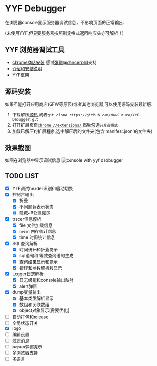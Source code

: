 # YYF Debugger

在浏览器console显示服务器调试信息，不影响页面的正常输出.

(未使用YYF,但只要服务器按照制定格式返回响应头亦可解析！)

## YYF 浏览器调试工具

- [chrome商店安装](https://chrome.google.com/webstore/detail/npmimognecgffdlkeppbkfakcdcpgjak) 感谢[张聪@dancerphil](https://github.com/dancerphil)支持
- [介绍和安装说明](https://newfuture.github.io/YYF-Debugger/)
- [YYF框架](https://github.com/YunYinORG/YYF)

## 源码安装

如果不能打开应用商店(GFW等原因)或者其他浏览器,可以使用源码安装最新版:

1. 下载解压[源码](https://github.com/NewFuture/YYF-Debugger/archive/master.zip),或者`git clone https://github.com/NewFuture/YYF-Debugger.git`
2. 打开扩展页面[`chrome://extensions/`](chrome://extensions/),然后勾选`开发者模式`
3. 加载已解压的扩展程序,选中解压后的文件夹(包含'manifest.json'的文件夹)

## 效果截图

如图在浏览器中显示调试信息 ![console with yyf debbugger](https://newfuture.github.io/YYF-Debugger/images/console.png)

## TODO LIST

- [x] YYF调试header识别和启动切换
- [x] 控制台输出
  - [x] 折叠
  - [x] 不同颜色表示状态
  - [x] 隐藏JS位置提示
- [x] tracer信息解析
  - [x] file 文件加载信息
  - [x] mem 内存统计信息
  - [x] time 时间统计信息
- [x] SQL查询解析
  - [x] 时间统计和折叠提示
  - [x] sql语句和 等效查询语句生成
  - [x] 查询结果显示和提示
  - [x] 错误和参数解析和显示
- [x] Logger日志解析
  - [x] 日志级别和console输出映射
  - [x] alert弹窗
- [x] dump变量输出
  - [x] 基本类型解析显示
  - [x] 数组和关联数组
  - [x] object对象显示[需要优化]
- [ ] 自动打包和release
- [ ] 全局状态开关
- [x] logo
- [ ] 编辑设置
- [ ] 过滤消息
- [ ] popup弹窗提示
- [ ] 多浏览器支持
- [ ] 多语言

